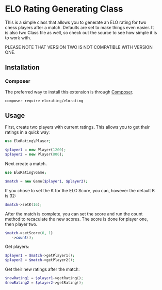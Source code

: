 # ELO Rating Generating Class

This is a simple class that allows you to generate an ELO rating for two chess players after a match. Defaults are set to make things even easier. It is also two Class file as well, so check out the source to see how simple it is to work with. 

PLEASE NOTE THAT VERSION TWO IS NOT COMPATIBLE WITH VERSION ONE.

## Installation

### Composer

The preferred way to install this extension is through [Composer](http://getcomposer.org/).

```
composer require elorating/elorating
```


## Usage

First, create two players with current ratings. This allows you to get their ratings in a quick way:

```php
use EloRating\Player;

$player1 = new Player(1200);
$player2 = new Player(800);
```

Next create a match.

```php
use EloRating\Game;

$match = new Game($player1, $player2);
```

If you chose to set the K for the ELO Score, you can, however the default K is 32:

```php
$match->setK(16);
```

After the match is complete, you can set the score and run the count method to recaculate the new scores. The score is done for player one, then player two.

```php
$match->setScore(0, 1)
   ->count();
```

Get players:

```php
$player1 = $match->getPlayer1();
$player2 = $match->getPlayer2();
```

Get their new ratings after the match:

```php
$newRating1 = $player1->getRating();
$newRating2 = $player2->getRating();
```

